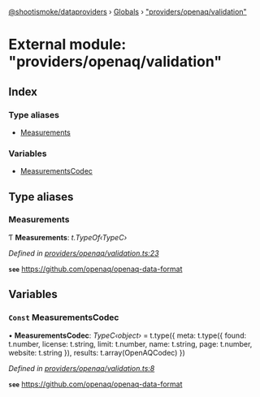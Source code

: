 [@shootismoke/dataproviders](../README.md) › [Globals](../globals.md) › ["providers/openaq/validation"](_providers_openaq_validation_.md)

# External module: "providers/openaq/validation"

## Index

### Type aliases

* [Measurements](_providers_openaq_validation_.md#measurements)

### Variables

* [MeasurementsCodec](_providers_openaq_validation_.md#const-measurementscodec)

## Type aliases

###  Measurements

Ƭ **Measurements**: *t.TypeOf‹TypeC›*

*Defined in [providers/openaq/validation.ts:23](https://github.com/shootismoke/common/blob/eaab9f5/packages/dataproviders/src/providers/openaq/validation.ts#L23)*

**`see`** https://github.com/openaq/openaq-data-format

## Variables

### `Const` MeasurementsCodec

• **MeasurementsCodec**: *TypeC‹object›* =  t.type({
  meta: t.type({
    found: t.number,
    license: t.string,
    limit: t.number,
    name: t.string,
    page: t.number,
    website: t.string
  }),
  results: t.array(OpenAQCodec)
})

*Defined in [providers/openaq/validation.ts:8](https://github.com/shootismoke/common/blob/eaab9f5/packages/dataproviders/src/providers/openaq/validation.ts#L8)*

**`see`** https://github.com/openaq/openaq-data-format

